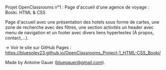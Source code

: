Projet OpenClassrooms n°1 : Page d'accueil d'une agence de voyage : Booki.
HTML & CSS

Page d'accueil avec une présentation des hotels sous forme de cartes, une zone de recherche avec des filtres, une section activités un header avec menu de navigation et un footer avec divers liens hypertextes (À propos, contact,...).

-> Voir le site sur GitHub Pages : https://bluesoley23.github.io/OpenClassrooms_Project-1_HTML-CSS_Booki/

Made by Antoine Gauer (bluegauer@gmail.com).
